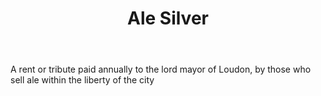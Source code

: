 ---
title: Ale Silver
letter: A
permalink: "/definitions/bld-ale-silver.html"
body: A rent or tribute paid annually to the lord mayor of Loudon, by those who sell
  ale within the liberty of the city
published_at: '2018-07-07'
source: Black's Law Dictionary 2nd Ed (1910)
layout: post
---